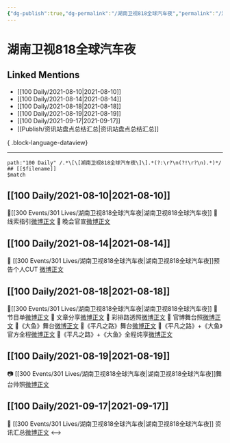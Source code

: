 ```yaml
---
{"dg-publish":true,"dg-permalink":"/湖南卫视818全球汽车夜","permalink":"/湖南卫视818全球汽车夜/","created":"2023-04-10T13:24:22.000+08:00","updated":"2023-08-24T18:53:04.603+08:00"}
---
```


# 湖南卫视818全球汽车夜

## Linked Mentions
- [[100 Daily/2021-08-10\|2021-08-10]]
- [[100 Daily/2021-08-14\|2021-08-14]]
- [[100 Daily/2021-08-18\|2021-08-18]]
- [[100 Daily/2021-08-19\|2021-08-19]]
- [[100 Daily/2021-09-17\|2021-09-17]]
- [[Publish/资讯站盘点总结汇总\|资讯站盘点总结汇总]]

{ .block-language-dataview}

---

```expander
path:"100 Daily" /.*\[\[湖南卫视818全球汽车夜\]\].*(?:\r?\n(?!\r?\n).*)*/
## [[$filename]]
$match
```
## [[100 Daily/2021-08-10\|2021-08-10]]
🌟[[300 Events/301 Lives/湖南卫视818全球汽车夜\|湖南卫视818全球汽车夜]]
💫 线索指引[微博正文](https://m.weibo.cn/6466290670/4668608170694935)
💫 晚会官宣[微博正文](https://m.weibo.cn/6466290670/4668608170694935)
## [[100 Daily/2021-08-14\|2021-08-14]]
💫 [[300 Events/301 Lives/湖南卫视818全球汽车夜\|湖南卫视818全球汽车夜]]预告个人CUT [微博正文](https://m.weibo.cn/6466290670/4670239469999271)
## [[100 Daily/2021-08-18\|2021-08-18]]
🚗[[300 Events/301 Lives/湖南卫视818全球汽车夜\|湖南卫视818全球汽车夜]]
🍥 节目单[微博正文](https://m.weibo.cn/6466290670/4671572159501096)
🍥 文章分享[微博正文](https://m.weibo.cn/6466290670/4671538416586002)
🍥 彩排路透照[微博正文](https://m.weibo.cn/6466290670/4671537368010461)
🍥 官博舞台照[微博正文](https://m.weibo.cn/6466290670/4671653340254704)
🍥《大鱼》舞台[微博正文](https://m.weibo.cn/6466290670/4671652405447984)
🍥《平凡之路》舞台[微博正文](https://m.weibo.cn/6466290670/4671647187210404)
🍥《平凡之路》+《大鱼》官方全程[微博正文](https://m.weibo.cn/6466290670/4671649813365797)
🍥《平凡之路》+《大鱼》全程纯享[微博正文](https://m.weibo.cn/6466290670/4671666879995740)
## [[100 Daily/2021-08-19\|2021-08-19]]
📷 [[300 Events/301 Lives/湖南卫视818全球汽车夜\|湖南卫视818全球汽车夜]]舞台帅照[微博正文](https://m.weibo.cn/6466290670/4671918043301940)
## [[100 Daily/2021-09-17\|2021-09-17]]
💫 [[300 Events/301 Lives/湖南卫视818全球汽车夜\|湖南卫视818全球汽车夜]] 资讯汇总[微博正文](https://m.weibo.cn/6466290670/4682514675533579)
<-->